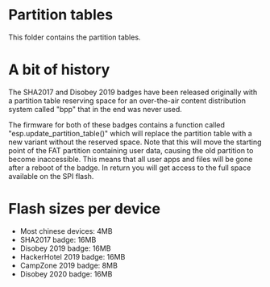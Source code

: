# Partition tables
This folder contains the partition tables.

# A bit of history
The SHA2017 and Disobey 2019 badges have been released originally with a partition table reserving space for an over-the-air content distribution system called "bpp" that in the end was never used.

The firmware for both of these badges contains a function called "esp.update_partition_table()" which will replace the partition table with a new variant without the reserved space. Note that this will move the starting point of the FAT partition containing user data, causing the old partition to become inaccessible. This means that all user apps and files will be gone after a reboot of the badge. In return you will get access to the full space available on the SPI flash.

# Flash sizes per device

- Most chinese devices: 4MB
- SHA2017 badge: 16MB
- Disobey 2019 badge: 16MB
- HackerHotel 2019 badge: 16MB
- CampZone 2019 badge: 8MB
- Disobey 2020 badge: 16MB
